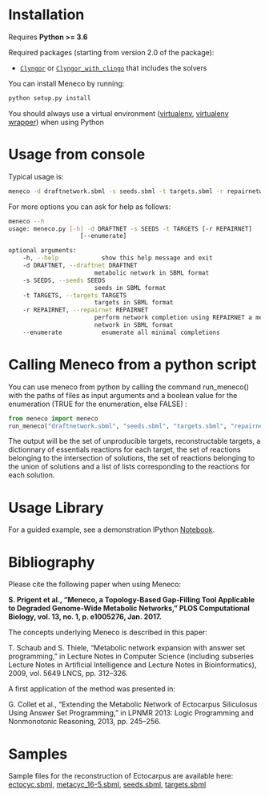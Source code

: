 # Installation

Requires **Python >= 3.6**

Required packages (starting from version 2.0 of the package):
* [``Clyngor``](https://github.com/Aluriak/clyngor) or [``Clyngor_with_clingo``](https://github.com/Aluriak/clyngor-with-clingo) that includes the solvers

You can install Meneco by running:

```sh
python setup.py install
```

You should always use a virtual environment ([virtualenv](https://virtualenv.pypa.io/en/latest/), [virtualenv wrapper](https://virtualenvwrapper.readthedocs.io/en/latest/)) when using Python


# Usage from console

Typical usage is:

```sh
meneco -d draftnetwork.sbml -s seeds.sbml -t targets.sbml -r repairnetwork.sbml
```

For more options you can ask for help as follows:

```sh
meneco --h
usage: meneco.py [-h] -d DRAFTNET -s SEEDS -t TARGETS [-r REPAIRNET]
                    [--enumerate]

optional arguments:
    -h, --help            show this help message and exit
    -d DRAFTNET, --draftnet DRAFTNET
                        metabolic network in SBML format
    -s SEEDS, --seeds SEEDS
                        seeds in SBML format
    -t TARGETS, --targets TARGETS
                        targets in SBML format
    -r REPAIRNET, --repairnet REPAIRNET
                        perform network completion using REPAIRNET a metabolic
                        network in SBML format
    --enumerate           enumerate all minimal completions
```

# Calling Meneco from a python script

You can use meneco from python by calling the command run_meneco() with the paths of files as input arguments and a boolean value for the enumeration (TRUE for the enumeration, else FALSE) :

```py
from meneco import meneco
run_meneco("draftnetwork.sbml", "seeds.sbml", "targets.sbml", "repairnetwork.sbml", TRUE)
```

The output will be the set of unproducible targets, reconstructable targets, a dictionnary of essentials reactions for each target, the set of reactions belonging to the intersection of solutions, the set of reactions belonging to the union of solutions and a list of lists corresponding to the reactions for each solution. 

# Usage Library

For a guided example, see a demonstration IPython [Notebook](http://nbviewer.jupyter.org/github/bioasp/meneco/blob/master/meneco.ipynb).


# Bibliography

Please cite the following paper when using Meneco:

**S. Prigent et al., “Meneco, a Topology-Based Gap-Filling Tool Applicable to Degraded Genome-Wide Metabolic Networks,” PLOS Computational Biology, vol. 13, no. 1, p. e1005276, Jan. 2017.**

The concepts underlying Meneco is described in this paper:

T. Schaub and S. Thiele, “Metabolic network expansion with answer set programming,” in Lecture Notes in Computer Science (including subseries Lecture Notes in Artificial Intelligence and Lecture Notes in Bioinformatics), 2009, vol. 5649 LNCS, pp. 312–326.

A first application of the method was presented in:

G. Collet et al., “Extending the Metabolic Network of Ectocarpus Siliculosus Using Answer Set Programming,” in LPNMR 2013: Logic Programming and Nonmonotonic Reasoning, 2013, pp. 245–256.


# Samples

Sample files for the reconstruction of Ectocarpus are available here: [ectocyc.sbml][1], [metacyc_16-5.sbml][2], [seeds.sbml][3], [targets.sbml][4]

[1]: http://bioasp.github.io/downloads/samples/ectodata/ectocyc.sbml
[2]: http://bioasp.github.io/downloads/samples/ectodata/metacyc_16-5.sbml
[3]: http://bioasp.github.io/downloads/samples/ectodata/seeds.sbml
[4]: http://bioasp.github.io/downloads/samples/ectodata/targets.sbml
